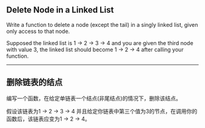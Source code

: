 ## Delete Node in a Linked List

Write a function to delete a node (except the tail) in a singly linked list, given only access to that node.

Supposed the linked list is 1 -> 2 -> 3 -> 4 and you are given the third node with value 3, the linked list should become 1 -> 2 -> 4 after calling your function.

----

## 删除链表的结点

编写一个函数，在给定单链表一个结点(非尾结点)的情况下，删除该结点。

假设该链表为1 -> 2 -> 3 -> 4 并且给定你链表中第三个值为3的节点，在调用你的函数后，该链表应变为1 -> 2 -> 4。

